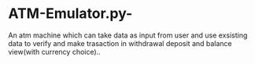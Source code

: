 # ATM-Emulator.py-
 An atm machine which can take data as input from user and use exsisting data to verify and make trasaction in withdrawal deposit and balance view(with currency choice)..
